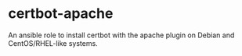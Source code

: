 # certbot-apache
An ansible role to install certbot with the apache plugin on Debian and CentOS/RHEL-like systems.
